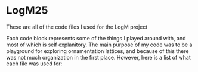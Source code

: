 # LogM25
These are all of the code files I used for the LogM project

Each code block represents some of the things I played around with, and most of which is self explanitory.
The main purpose of my code was to be a playground for exploring ornamentation lattices, and because of 
this there was not much organization in the first place. However, here is a list of what each file was used for:
